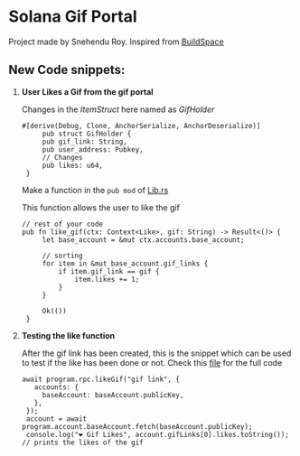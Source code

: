 # Solana Gif Portal

Project made by Snehendu Roy. Inspired from [BuildSpace](https://buildspace.so/)

## New Code snippets: 
1. **User Likes a Gif from the gif portal**
   
   Changes in the *ItemStruct* here named as *GifHolder*
   ```
   #[derive(Debug, Clone, AnchorSerialize, AnchorDeserialize)]
        pub struct GifHolder {
        pub gif_link: String,
        pub user_address: Pubkey,
        // Changes
        pub likes: u64,
    }
   ```
    Make a function in the `pub mod` of [Lib.rs](./programs/solanabackend/src/lib.rs)

    This function allows the user to like the gif

   ```
   // rest of your code
   pub fn like_gif(ctx: Context<Like>, gif: String) -> Result<()> {
        let base_account = &mut ctx.accounts.base_account;

        // sorting
        for item in &mut base_account.gif_links {
            if item.gif_link == gif {
                item.likes += 1;
            }
        }

        Ok(())
    }
   ```

2. **Testing the like function**

   After the gif link has been created, this is the snippet which can be used to test if the like has been done or not. Check this [file](./tests/solanabackend.js) for the full code

   ```
   await program.rpc.likeGif("gif link", {
      accounts: {
        baseAccount: baseAccount.publicKey,
      },
    });
    account = await program.account.baseAccount.fetch(baseAccount.publicKey);
    console.log("❤️ Gif Likes", account.gifLinks[0].likes.toString()); // prints the likes of the gif
   ```